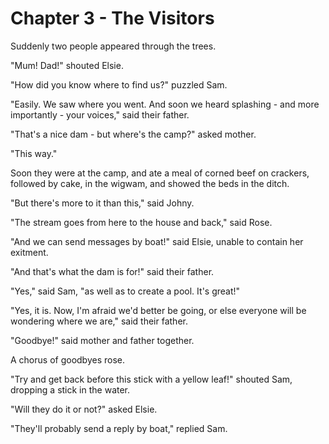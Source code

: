 # Chapter 3 - The Visitors

Suddenly two people appeared through the trees.

"Mum! Dad!" shouted Elsie.

"How did you know where to find us?" puzzled Sam.

"Easily. We saw where you went. And soon we heard splashing - and more importantly - your voices," said their father.

"That's a nice dam - but where's the camp?" asked mother.

"This way."

Soon they were at the camp, and ate a meal of corned beef on crackers, followed by cake, in the wigwam, and showed the beds in the ditch.

"But there's more to it than this," said Johny.

"The stream goes from here to the house and back," said Rose.

"And we can send messages by boat!" said Elsie, unable to contain her exitment.

"And that's what the dam is for!" said their father.

"Yes," said Sam, "as well as to create a pool. It's great!"

"Yes, it is. Now, I'm afraid we'd better be going, or else everyone will be wondering where we are," said their father.

"Goodbye!" said mother and father together.

A chorus of goodbyes rose.

"Try and get back before this stick with a yellow leaf!" shouted Sam, dropping a stick in the water.

"Will they do it or not?" asked Elsie.

"They'll probably send a reply by boat," replied Sam.
